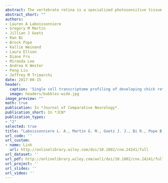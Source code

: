 ```yaml
---
abstract: The vertebrate retina is a specialized photosensitive tissue comprised of six neuronal and one glial cell types, each of which develops in prescribed proportions at overlapping timepoints from a common progenitor pool. While each of these cells has a specific function contributing to proper vision in the mature animal, their differential representation in the retina as well as the presence of distinctive cellular subtypes makes identifying the transcriptomic signatures that lead to each retinal cell's fate determination and development challenging. We have analyzed transcriptomes from individual cells isolated from the chick retina throughout retinogenesis. While we focused our efforts on the retinal ganglion cells, our transcriptomes of developing chick cells also contained representation from multiple retinal cell types, including photoreceptors and interneurons at different stages of development. Most interesting was the identification of transcriptomes from individual mixed lineage progenitor cells in the chick as these cells offer a window into the cell fate decision-making process. Taken together, these data sets will enable us to uncover the most critical genes acting in the steps of cell fate determination and early differentiation of various retinal cell types.
abstract_short: ""
authors:
- Lauren A Laboissonniere
- Gregory M Martin
- Jillian J Goetz
- Ran Bi
- Brock Pope
- Kallie Weinand
- Laura Ellson
- Diane Fru
- Miranda Lee
- Andrea K Wester
- Peng Liu
- Jeffrey M Trimarchi
date: 2017-08-15
header:
  caption: 'Single cell transcriptome profiling of developing chick retinal cells'
  image: headers/bubbles-wide.jpg
image_preview: ""
math: true
publication: In *Journal of Comparative Neurology*.
publication_short: In *JCN*
publication_types:
- "2"
selected: true
title: "Laboissonniere L. A., Martin G. M., Goetz J. J., Bi R., Pope B., Weinand K., Ellson L., Fru D., Lee M., Wester A. K., Liu P., Trimarchi J. M. (2017). Single cell transcriptome profiling of developing chick retinal cells. J Comp Neurol. 2017 Aug 15; 525(12): 2735-2781."
url_code: ''
url_custom:
- name: Link
  url: http://onlinelibrary.wiley.com/doi/10.1002/cne.24241/full
url_dataset: ''
url_pdf: http://onlinelibrary.wiley.com/wol1/doi/10.1002/cne.24241/full
url_project: ''
url_slides: ''
url_video: ''
---
```


